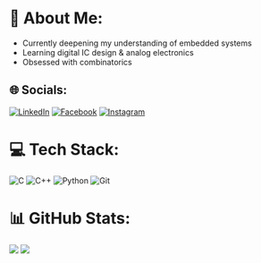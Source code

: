 # 💫 About Me:
- Currently deepening my understanding of embedded systems
- Learning digital IC design & analog electronics
- Obsessed with combinatorics


## 🌐 Socials:
[![LinkedIn](https://img.shields.io/badge/LinkedIn-%230077B5.svg?logo=linkedin&logoColor=white)](https://linkedin.com/in/belal-hassan-940bb3241) [![Facebook](https://img.shields.io/badge/Facebook-%231877F2.svg?logo=Facebook&logoColor=white)](https://facebook.com/belal.hassan.969) [![Instagram](https://img.shields.io/badge/Instagram-%23E4405F.svg?logo=Instagram&logoColor=white)](https://instagram.com/_739397_) 

# 💻 Tech Stack:
![C](https://img.shields.io/badge/c-%2300599C.svg?style=for-the-badge&logo=c&logoColor=white) ![C++](https://img.shields.io/badge/c++-%2300599C.svg?style=for-the-badge&logo=c%2B%2B&logoColor=white) ![Python](https://img.shields.io/badge/python-3670A0?style=for-the-badge&logo=python&logoColor=ffdd54) ![Git](https://img.shields.io/badge/git-%23F05033.svg?style=for-the-badge&logo=git&logoColor=white)
# 📊 GitHub Stats:
![](https://github-readme-streak-stats.herokuapp.com/?user=Belal-Hassan&theme=catppuccin_latte&hide_border=false)
![](https://github-readme-stats.vercel.app/api/top-langs/?username=Belal-Hassan&theme=catppuccin_latte&hide_border=false&include_all_commits=true&count_private=false&layout=compact)

<!-- Proudly created with GPRM ( https://gprm.itsvg.in ) -->
